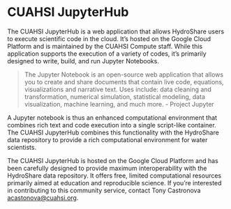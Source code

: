 # CUAHSI JupyterHub

The CUAHSI JupyterHub is a web application that allows HydroShare users to execute scientific code in the cloud. It’s hosted on the Google Cloud Platform and is maintained by the CUAHSI Compute staff. While this application supports the execution of a variety of codes, it’s primarily designed to write, build, and run Jupyter Notebooks.

> The Jupyter Notebook is an open-source web application that allows you to create and share documents that contain live code, equations, visualizations and narrative text. Uses include: data cleaning and transformation, numerical simulation, statistical modeling, data visualization, machine learning, and much more. - Project Jupyter

A Jupyter notebook is thus an enhanced computational environment that combines rich text and code execution into a single script-like container. The CUAHSI JupyterHub combines this functionality with the HydroShare data repository to provide a rich computational environment for water scientists.

The CUAHSI JupyterHub is hosted on the Google Cloud Platform and has been carefully designed to provide maximum interoperability with the HydroShare data repository. It offers free, limited computational resources primarily aimed at education and reproducible science. If you’re interested in contributing to this community service, contact Tony Castronova <acastonova@cuahsi.org>.
